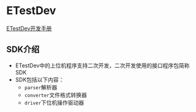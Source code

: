# ETestDev
[ETestDev开发手册](https://solidest.github.io/etest_sdk/)

## SDK介绍

- ETestDev中的上位机程序支持二次开发，二次开发使用的接口程序包简称SDK
- SDK包括以下内容：
    - `parser`解析器
    - `converter`文件格式转换器
    - `driver`下位机操作驱动器
